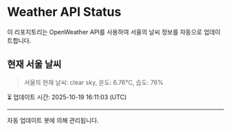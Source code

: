 
# Weather API Status

이 리포지토리는 OpenWeather API를 사용하여 서울의 날씨 정보를 자동으로 업데이트합니다.

## 현재 서울 날씨
> 서울의 현재 날씨: clear sky, 온도: 6.76°C, 습도: 76%

⏳ 업데이트 시간: 2025-10-19 16:11:03 (UTC)

---
자동 업데이트 봇에 의해 관리됩니다.
